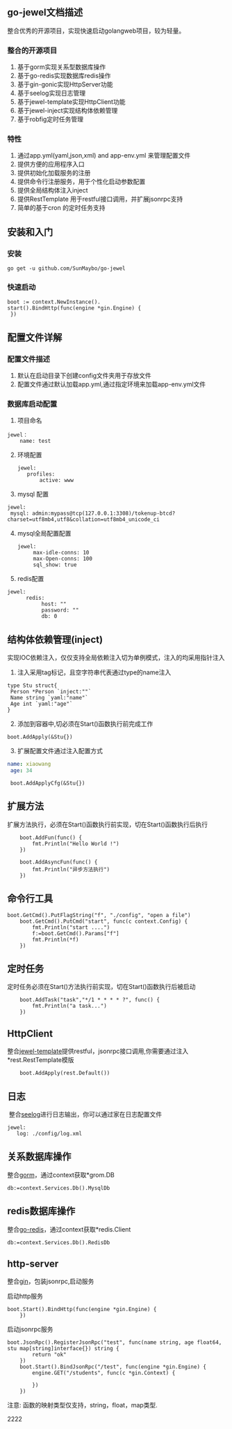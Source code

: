 ## go-jewel文档描述

整合优秀的开源项目，实现快速启动golangweb项目，较为轻量。

### 整合的开源项目
1. 基于gorm实现关系型数据库操作
2. 基于go-redis实现数据库redis操作
3. 基于gin-gonic实现HttpServer功能
4. 基于seelog实现日志管理
5. 基于jewel-template实现HttpClient功能
6. 基于jewel-inject实现结构体依赖管理
7. 基于robfig定时任务管理

### 特性

1. 通过app.yml(yaml,json,xml) and app-env.yml 来管理配置文件
2. 提供方便的应用程序入口
3. 提供初始化加载服务的注册
4. 提供命令行注册服务，用于个性化启动参数配置
5. 提供全局结构体注入inject
6. 提供RestTemplate 用于restful接口调用，并扩展jsonrpc支持
7. 简单的基于cron 的定时任务支持

## 安装和入门
### 安装
```
go get -u github.com/SunMaybo/go-jewel
```
### 快速启动
```
boot := context.NewInstance().
start().BindHttp(func(engine *gin.Engine) {
 })

```

## 配置文件详解
### 配置文件描述
  1. 默认在启动目录下创建config文件夹用于存放文件
  2. 配置文件通过默认加载app.yml,通过指定环境来加载app-env.yml文件

### 数据库启动配置
1. 项目命名

 ```
 jewel：
     name: test
 ```

2.  环境配置

    ```
    jewel:
       profiles:
           active: www
    ```

3. mysql 配置

  ```
jewel:
   mysql: admin:mypass@tcp(127.0.0.1:3308)/tokenup-btcd? charset=utf8mb4,utf8&collation=utf8mb4_unicode_ci
  ```
4. mysql全局配置配置

 	```
 	jewel:
   		 max-idle-conns: 10
   		 max-Open-conns: 100
   		 sql_show: true
	```

5. redis配置

  ```
  jewel:
     	redis:
     		 host: ""
      		 password: ""
      		 db: 0
  ```


## 结构体依赖管理(inject)
实现IOC依赖注入，仅仅支持全局依赖注入切为单例模式，注入的均采用指针注入

1. 注入采用tag标记，且空字符串代表通过type的name注入

```
type Stu struct{
 Person *Person `inject:""`
 Name string `yaml:"name"`
 Age int `yaml:"age"`
}
```
2. 添加到容器中,切必须在Start()函数执行前完成工作

```
boot.AddApply(&Stu{})

```

3. 扩展配置文件通过注入配置方式

```app.yml
name: xiaowang
 age: 34
```
```golang
 boot.AddApplyCfg(&Stu{})
```
## 扩展方法
扩展方法执行，必须在Start()函数执行前实现，切在Start()函数执行后执行

```
	boot.AddFun(func() {
		fmt.Println("Hello World !")
	})
```
```
	boot.AddAsyncFun(func() {
		fmt.Println("异步方法执行")
	})
```
##  命令行工具

```
boot.GetCmd().PutFlagString("f", "./config", "open a file")
	boot.GetCmd().PutCmd("start", func(c context.Config) {
		fmt.Println("start ....")
		f:=boot.GetCmd().Params["f"]
		fmt.Println(*f)
	})
```
## 定时任务
定时任务必须在Start()方法执行前实现，切在Start()函数执行后被启动

```
	boot.AddTask("task","*/1 * * * * ?", func() {
		fmt.Println("a task...")
	})
```
## HttpClient

整合[jewel-template](https://github.com/SunMaybo/jewel-template)提供restful，jsonrpc接口调用,你需要通过注入*rest.RestTemplate模版

```
	boot.AddApply(rest.Default())
```

## 日志
 整合[seelog](https://github.com/cihub/seelog)进行日志输出，你可以通过家在日志配置文件

```
jewel:
   log: ./config/log.xml
```
## 关系数据库操作
整合[gorm](https://github.com/jinzhu/gorm)，通过context获取*grom.DB

```golang
db:=context.Services.Db().MysqlDb
```
## redis数据库操作
整合[go-redis](https://github.com/go-redis/redis)，通过context获取*redis.Client

```golang
db:=context.Services.Db().RedisDb
```
## http-server
整合[gin](https://github.com/gin-gonic/gin)，包装jsonrpc,启动服务

启动http服务

```
boot.Start().BindHttp(func(engine *gin.Engine) {
	})
```

启动jsonrpc服务

```
boot.JsonRpc().RegisterJsonRpc("test", func(name string, age float64, stu map[string]interface{}) string {
		return "ok"
	})
	boot.Start().BindJsonRpc("/test", func(engine *gin.Engine) {
		engine.GET("/students", func(c *gin.Context) {

		})
	})
```
注意: 函数的映射类型仅支持，string，float，map类型.

2222